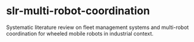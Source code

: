 # slr-multi-robot-coordination
Systematic literature review on fleet management systems and multi-robot coordination for wheeled mobile robots in industrial context.
